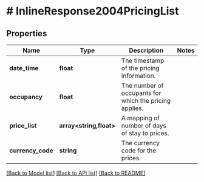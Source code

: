 # # InlineResponse2004PricingList

## Properties

Name | Type | Description | Notes
------------ | ------------- | ------------- | -------------
**date_time** | **float** | The timestamp of the pricing information. |
**occupancy** | **float** | The number of occupants for which the pricing applies. |
**price_list** | **array<string,float>** | A mapping of number of days of stay to prices. |
**currency_code** | **string** | The currency code for the prices. |

[[Back to Model list]](../../README.md#models) [[Back to API list]](../../README.md#endpoints) [[Back to README]](../../README.md)
